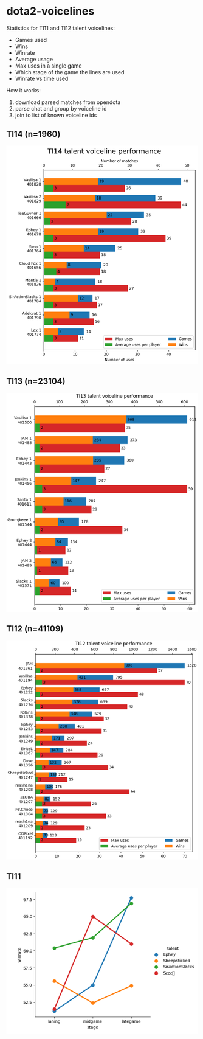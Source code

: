 # dota2-voicelines

Statistics for TI11 and TI12 talent voicelines:
- Games used
- Wins
- Winrate
- Average usage
- Max uses in a single game
- Which stage of the game the lines are used
- Winrate vs time used

How it works:
1) download parsed matches from opendota
2) parse chat and group by voiceline id
3) join to list of known voiceline ids

## TI14 (n=1960)
![Alt text](figs/ti14_talen_n1960.png?raw=true "TI 14")

## TI13 (n=23104)
![Alt text](figs/ti13_talent_n23104.png?raw=true "TI 13")

## TI12 (n=41109)
![Alt text](figs/ti12_talent_n5887.png?raw=true "TI 12")

## TI11
![Alt text](figs/ti11_winrate_time4.png?raw=true "TI 11")
